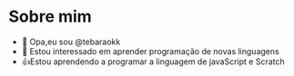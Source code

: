 # Sobre mim
- 👋 Opa,eu sou @tebaraokk
- 👀 Estou interessado em aprender programação de novas linguagens 
- :+1:Estou aprendendo a programar a linguagem de javaScript e Scratch
